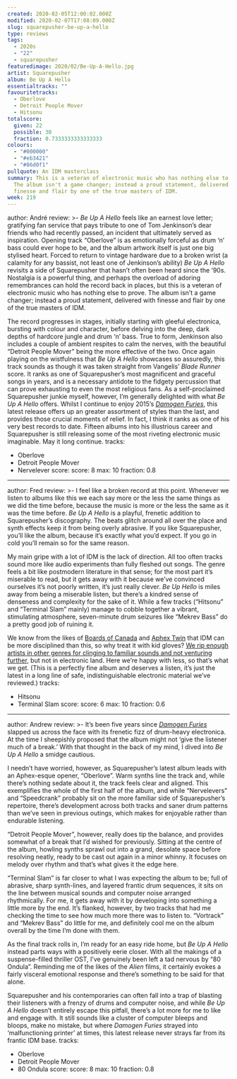 ```yaml
---
created: 2020-02-05T12:00:02.000Z
modified: 2020-02-07T17:08:09.000Z
slug: squarepusher-be-up-a-hello
type: reviews
tags:
  - 2020s
  - "22"
  - squarepusher
featuredimage: 2020/02/Be-Up-A-Hello.jpg
artist: Squarepusher
album: Be Up A Hello
essentialtracks: ""
favouritetracks:
  - Oberlove
  - Detroit People Mover
  - Hitsonu
totalscore:
  given: 22
  possible: 30
  fraction: 0.7333333333333333
colours:
  - "#000000"
  - "#eb3421"
  - "#86d0f1"
pullquote: An IDM masterclass
summary: This is a veteran of electronic music who has nothing else to prove.
  The album isn't a game changer; instead a proud statement, delivered with
  finesse and flair by one of the true masters of IDM.
week: 219
---
```

author: André
review: >-
  *Be Up A Hello* feels like an earnest love letter; gratifying fan service that
  pays tribute to one of Tom Jenkinson’s dear friends who had recently passed,
  an incident that ultimately served as inspiration. Opening track “Oberlove” is
  as emotionally forceful as drum ‘n’ bass could ever hope to be, and the album
  artwork itself is just one big stylised heart. Forced to return to vintage
  hardware due to a broken wrist (a calamity for any bassist, not least one of
  Jenkinson’s ability) *Be Up A Hello* revisits a side of Squarepusher that
  hasn’t often been heard since the ’90s. Nostalgia is a powerful thing, and
  perhaps the overload of adoring remembrances can hold the record back in
  places, but this is a veteran of electronic music who has nothing else to
  prove. The album isn’t a game changer; instead a proud statement, delivered
  with finesse and flair by one of the true masters of IDM.


  The record progresses in stages, initially starting with gleeful electronica, bursting with colour and character, before delving into the deep, dark depths of hardcore jungle and drum ‘n’ bass. True to form, Jenkinson also includes a couple of ambient respites to calm the nerves, with the beautiful “Detroit People Mover” being the more effective of the two. Once again playing on the wistfulness that *Be Up A Hello* showcases so assuredly, this track sounds as though it was taken straight from Vangelis’ *Blade Runner* score. It ranks as one of Squarepusher’s most magnificent and graceful songs in years, and is a necessary antidote to the fidgety percussion that can prove exhausting to even the most religious fans. As a self-proclaimed Squarepusher junkie myself, however, I’m generally delighted with what *Be Up A Hello* offers. Whilst I continue to enjoy 2015’s [*Damogen Furies*](<https://audioxide.com/reviews/squarepusher-damogen-furies/>), this latest release offers up an greater assortment of styles than the last, and provides those crucial moments of relief. In fact, I think it ranks as one of his very best records to date. Fifteen albums into his illustrious career and Squarepusher is still releasing some of the most riveting electronic music imaginable. May it long continue.
tracks:
  - Oberlove
  - ­­Detroit People Mover
  - ­­Nervelever
score:
  score: 8
  max: 10
  fraction: 0.8
---
author: Fred
review: >-
  I feel like a broken record at this point. Whenever we listen to albums like
  this we each say more or the less the same things as we did the time before,
  because the music is more or the less the same as it was the time before. *Be
  Up A Hello* is a playful, frenetic addition to Squarepusher’s discography. The
  beats glitch around all over the place and synth effects keep it from being
  overly abrasive. If you like Squarepusher, you’ll like the album, because it’s
  exactly what you’d expect. If you go in cold you’ll remain so for the same
  reason.

  My main gripe with a lot of IDM is the lack of direction. All too often tracks sound more like audio experiments than fully fleshed out songs. The genre feels a bit like postmodern literature in that sense; for the most part it’s miserable to read, but it gets away with it because we’ve convinced ourselves it’s not poorly written, it’s just really clever. *Be Up Hello* is miles away from being a miserable listen, but there’s a kindred sense of denseness and complexity for the sake of it. While a few tracks (“Hitsonu” and “Terminal Slam” mainly) manage to cobble together a vibrant, stimulating atmosphere, seven-minute drum seizures like “Mekrev Bass” do a pretty good job of ruining it.

  We know from the likes of [Boards of Canada](<https://audioxide.com/reviews/boards-of-canada-music-has-the-right-to-children/>) and [Aphex Twin](<https://audioxide.com/reviews/aphex-twin-richard-d-james-album/>) that IDM can be more disciplined than this, so why treat it with kid gloves? [We rip enough artists in other genres for clinging to familiar sounds and not venturing further](<https://audioxide.com/reviews/eels-the-deconstruction/>), but not in electronic land. Here we’re happy with less, so that’s what we get. (This is a perfectly fine album and deserves a listen, it’s just the latest in a long line of safe, indistinguishable electronic material we’ve reviewed.)
tracks:
  - Hitsonu
  - ­­Terminal Slam
score:
  score: 6
  max: 10
  fraction: 0.6
---
author: Andrew
review: >-
  It’s been five years since [*Damogen
  Furies*](<https://audioxide.com/reviews/squarepusher-damogen-furies/>) slapped
  us across the face with its frenetic fizz of drum-heavy electronica. At the
  time I sheepishly proposed that the album might not ‘give the listener much of
  a break.’ With that thought in the back of my mind, I dived into *Be Up A
  Hello* a smidge cautious.


  I needn’t have worried, however, as Squarepusher’s latest album leads with an Aphex-esque opener, “Oberlove”. Warm synths line the track and, while there’s nothing sedate about it, the track feels clear and aligned. This exemplifies the whole of the first half of the album, and while “Nervelevers” and “Speedcrank” probably sit on the more familiar side of Squarepusher’s repertoire, there’s development across both tracks and saner drum patterns than we’ve seen in previous outings, which makes for enjoyable rather than endurable listening.


  “Detroit People Mover”, however, really does tip the balance, and provides somewhat of a break that I’d wished for previously. Sitting at the centre of the album, howling synths sprawl out into a grand, desolate space before resolving neatly, ready to be cast out again in a minor whinny. It focuses on melody over rhythm and that’s what gives it the edge here.


  “Terminal Slam” is far closer to what I was expecting the album to be; full of abrasive, sharp synth-lines, and layered frantic drum sequences, it sits on the line between musical sounds and computer noise arranged rhythmically. For me, it gets away with it by developing into something a little more by the end. It’s flanked, however, by two tracks that had me checking the time to see how much more there was to listen to. “Vortrack” and “Mekrev Bass” do little for me, and definitely cool me on the album overall by the time I’m done with them.


  As the final track rolls in, I’m ready for an easy ride home, but *Be Up A Hello* instead parts ways with a positively eerie closer. With all the makings of a suspense-filled thriller OST, I’ve genuinely been left a tad nervous by “80 Ondula”. Reminding me of the likes of the *Alien* films, it certainly evokes a fairly visceral emotional response and there’s something to be said for that alone.


  Squarepusher and his contemporaries can often fall into a trap of blasting their listeners with a frenzy of drums and computer noise, and while *Be Up A Hello* doesn’t entirely escape this pitfall, there’s a lot more for me to like and engage with. It still sounds like a cluster of computer bleeps and bloops, make no mistake, but where *Damogen Furies* strayed into ‘malfunctioning printer’ at times, this latest release never strays far from its frantic IDM base.
tracks:
  - Oberlove
  - ­­Detroit People Mover
  - ­­80 Ondula
score:
  score: 8
  max: 10
  fraction: 0.8
